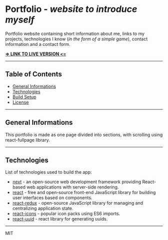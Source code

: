 # Portfolio - _website to introduce myself_

Portfolio website containing short information about me, links to my projects, technologies I know (_in the form of a simple game_), contact information and a contact form.

[__=> LINK TO LIVE VERSION <=__](toDo)

---
## Table of Contents
* [General Informations](#general-informations)
* [Technologies](#technologies)
* [Build Setup](#built-setup)
* [License](#license)
---
## General Informations

This portfolio is made as one page divided into sections, with scrolling using react-fullpage library.

---
## Technologies
List of technologies used to build the app:

- [next] - an open-source web development framework providing React-based web applications with server-side rendering.
- [react] - free and open-source front-end JavaScript library for building user interfaces based on components.
- [react-redux] - open-source JavaScript library for managing and centralizing application state.
- [react-icons] - popular icon packs using ES6 imports.
- [react-uuid] - react library for generating uuids.

---

MIT

[next]: <https://nextjs.org/>
[react]: <https://react.dev/>
[react-redux]: <https://react-redux.js.org/>
[react-icons]: <https://react-icons.github.io/react-icons/>
[react-uuid]: <https://www.npmjs.com/package/react-uuid>